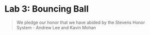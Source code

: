 # Lab 3: Bouncing Ball
> We pledge our honor that we have abided by the Stevens Honor System - Andrew Lee and Kavin Mohan
